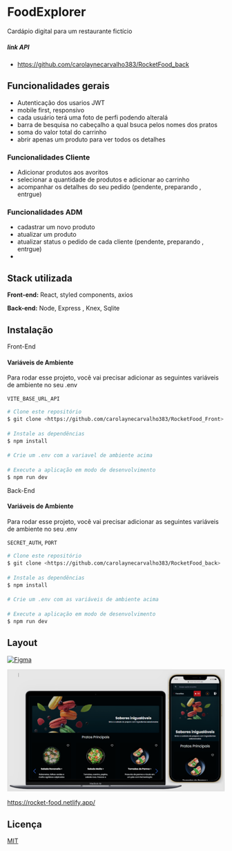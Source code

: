 
# FoodExplorer

Cardápio digital para um restaurante fictício


##### link API
- <https://github.com/carolaynecarvalho383/RocketFood_back>
## Funcionalidades gerais
- Autenticação dos usarios JWT
- mobile first, responsivo
- cada usuário terá uma foto de perfi podendo alteralá
- barra de besquisa no cabeçalho a qual bsuca pelos nomes dos pratos
- soma do valor total do carrinho
- abrir apenas um produto para ver todos os detalhes
### Funcionalidades Cliente
- Adicionar produtos aos avoritos
- selecionar a quantidade de produtos e adicionar ao carrinho
- acompanhar os detalhes do seu pedido (pendente, preparando , entrgue)

### Funcionalidades ADM
- cadastrar um novo produto
- atualizar um produto
- atualizar status o pedido de cada cliente (pendente, preparando , entrgue)
-
## Stack utilizada

**Front-end:** React, styled components, axios 

**Back-end:** Node, Express , Knex, Sqlite


## Instalação
Front-End
#### Variáveis de Ambiente

Para rodar esse projeto, você vai precisar adicionar as seguintes variáveis de ambiente no seu .env

`VITE_BASE_URL_API`

```bash
# Clone este repositório
$ git clone <https://github.com/carolaynecarvalho383/RocketFood_Front>

# Instale as dependências
$ npm install

# Crie um .env com a variavel de ambiente acima

# Execute a aplicação em modo de desenvolvimento
$ npm run dev

```
Back-End

#### Variáveis de Ambiente

Para rodar esse projeto, você vai precisar adicionar as seguintes variáveis de ambiente no seu .env

`SECRET_AUTH`, `PORT`

```bash
# Clone este repositório
$ git clone <https://github.com/carolaynecarvalho383/RocketFood_back>

# Instale as dependências
$ npm install

# Crie um .env com as variáveis de ambiente acima

# Execute a aplicação em modo de desenvolvimento
$ npm run dev

```
## Layout

[![Figma](https://camo.githubusercontent.com/9a8ccd8ae319ddac9934db226e7834d7e1c61a31076e7d7c04ecb5bf352967aa/68747470733a2f2f696d672e736869656c64732e696f2f62616467652f6669676d612d2532334632344531452e7376673f7374796c653d666f722d7468652d6261646765266c6f676f3d6669676d61266c6f676f436f6c6f723d7768697465)](https://www.figma.com/file/GkqG5AUJe3ppcUEHfvOX6z/food-explorer?node-id=0%3A1)

![App Screenshot](./src/assets/preview.png)

<https://rocket-food.netlify.app/>

## Licença

[MIT](https://choosealicense.com/licenses/mit/)

